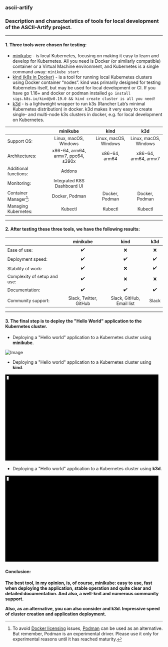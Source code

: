 ### ascii-artify
### Description and characteristics of tools for local development of the ASCII-Artify project.
---
#### 1. Three tools were chosen for testing:
* [minikube](https://minikube.sigs.k8s.io/docs/) - is local Kubernetes, focusing on making it easy to learn and develop for Kubernetes. All you need is Docker (or similarly compatible) container or a Virtual Machine environment, and Kubernetes is a single command away: `minikube start`
* [kind (k8s in Docker)](https://kind.sigs.k8s.io/) - is a tool for running local Kubernetes clusters using Docker container “nodes”. kind was primarily designed for testing Kubernetes itself, but may be used for local development or CI. If you have go 1.16+ and docker or podman installed ```go install sigs.k8s.io/kind@v0.19.0 && kind create cluster is all you need!```
* [k3d](https://k3d.io/) - is a lightweight wrapper to run k3s (Rancher Lab’s minimal Kubernetes distribution) in docker. k3d makes it very easy to create single- and multi-node k3s clusters in docker, e.g. for local development on Kubernetes.


|                      |       minikube                    |       kind           |       k3d            |
|:---------------------|:---------------------------------:|:--------------------:|:--------------------:|
|Support OS:           | Linux, macOS, Windows             | Linux, macOS, Windows| Linux, macOS, Windows|
|Architectures:        | x86-64, arm64, armv7, ppc64, s390x| x86-64, arm64        | x86-64, arm64, armv7 |
|Additional functions: | Addons                            |                      |                      |
|Monitoring:           | Integrated K8S Dashboard UI       |                      |                      |
|Container Manager[^1]:| Docker, Podman                    | Docker, Podman       | Docker, Podman       |
|Managing Kubernetes:  | Kubectl                           | Kubectl              | Kubectl              |  

[^1]: To avoid [Docker licensing](https://www.docker.com/pricing/) issues, [Podman](https://docs.podman.io/en/latest/) can be used as an alternative. But remember, Podman is an experimental driver. Please use it only for experimental reasons until it has reached maturity.
_ _ _
#### 2. After testing these three tools, we have the following results:

|                            |       minikube             |       kind               |       k3d            |
|:---------------------------|:--------------------------:|:------------------------:|:--------------------:|
|Ease of use:                | :heavy_check_mark:         | :x:                      | :x:                  |
|Deployment speed:           | :heavy_check_mark:         | :heavy_check_mark:       | :heavy_check_mark:   |
|Stability of work:          | :heavy_check_mark:         | :x:                      | :heavy_check_mark:   |
|Complexity of setup and use:| :heavy_check_mark:         | :x:                      | :x:                  |
|Documentation:              | :heavy_check_mark:         | :heavy_check_mark:       | :heavy_check_mark:   |
|Community support:          | Slack, Twitter, GitHub     | Slack, GitHub, Email list| Slack                |
_ _ _
#### 3. The final step is to deploy the "Hello World" application to the Kubernetes cluster.
* Deploying a "Hello world" application to a Kubernetes cluster using **minikube**.

![Image](https://github.com/redman-dev29/ascii-artify/blob/main/.data/minikube_demo.gif)

* Deploying a "Hello world" application to a Kubernetes cluster using **kind**.

![Image](https://github.com/redman-dev29/ascii-artify/blob/main/.data/kind_demo.gif)

* Deploying a "Hello world" application to a Kubernetes cluster using **k3d**.

![Image](https://github.com/redman-dev29/ascii-artify/blob/main/.data/k3d_demo.gif)

#### Conclusion:
**The best tool, in my opinion, is, of course, minikube: easy to use, fast when deploying the application, stable operation and quite clear and detailed documentation. And also, a well-knit and numerous community support.**

**Also, as an alternative, you can also consider and k3d. Impressive speed of cluster creation and application deployment.**

